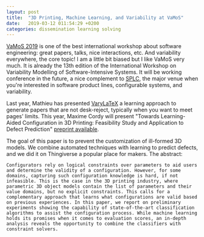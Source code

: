 ```yaml
---
layout: post
title:  "3D Printing, Machine Learning, and Variability at VaMoS"
date:   2019-03-12 011:54:29 +0200
categories: dissemination learning solving 
---
```


[VaMoS 2019](https://vamos2019.github.io/) is one of the best international workshop about software engineering: great papers, talks, nice interactions, etc. 
And variability everywhere, the core topic! I am a little bit biased but I like VaMoS very much. It is already the 13th edition of the International Workshop on Variability Modelling of Software-Intensive Systems. It will be working conference in the future, a nice complement to [SPLC](https://splc2019.net), the major venue when you're interested in software product lines, configurable systems, and variability. 

Last year, Mathieu has presented [VaryLaTeX](https://hal.inria.fr/hal-01659161) a learning approach to generate papers that are not desk-reject, typically when you want to meet pages' limits. This year, Maxime Cordy will present "Towards Learning-Aided Configuration in 3D Printing: Feasibility Study and Application to Defect Prediction" [preprint available](https://hal.inria.fr/hal-01990767). 

The goal of this paper is to prevent the customization of ill-formed 3D models. We combine automated techniques with learning to predict defects, and we did it on Thingiverse a popular place for makers. The abstract: 

```
Configurators rely on logical constraints over parameters to aid users and determine the validity of a configuration. However, for some domains, capturing such configuration knowledge is hard, if not infeasible. This is the case in the 3D printing industry, where parametric 3D object models contain the list of parameters and their value domains, but no explicit constraints. This calls for a complementary approach that learns what configurations are valid based on previous experiences. In this paper, we report on preliminary experiments showing the capability of state-of-the-art classification algorithms to assist the configuration process. While machine learning holds its promises when it comes to evaluation scores, an in-depth analysis reveals the opportunity to combine the classifiers with constraint solvers.
```


